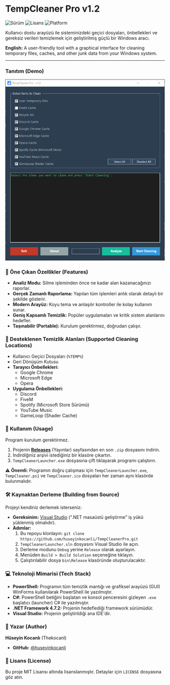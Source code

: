 # TempCleaner Pro v1.2

![Sürüm](https://img.shields.io/badge/sürüm-1.2-blue)
![Lisans](https://img.shields.io/badge/lisans-MIT-green)
![Platform](https://img.shields.io/badge/platform-Windows-orange)

Kullanıcı dostu arayüzü ile sisteminizdeki geçici dosyaları, önbellekleri ve gereksiz verileri temizlemek için geliştirilmiş güçlü bir Windows aracı.

**English:** A user-friendly tool with a graphical interface for cleaning temporary files, caches, and other junk data from your Windows system.

---

### Tanıtım (Demo)

![TempCleaner Pro ScreenShot](screenshot.png)

### 📝 Öne Çıkan Özellikler (Features)

*   **Analiz Modu:** Silme işleminden önce ne kadar alan kazanacağınızı raporlar.
*   **Gerçek Zamanlı Raporlama:** Yapılan tüm işlemleri anlık olarak detaylı bir şekilde gösterir.
*   **Modern Arayüz:** Koyu tema ve anlaşılır kontroller ile kolay kullanım sunar.
*   **Geniş Kapsamlı Temizlik:** Popüler uygulamaları ve kritik sistem alanlarını hedefler.
*   **Taşınabilir (Portable):** Kurulum gerektirmez, doğrudan çalışır.

### 🧹 Desteklenen Temizlik Alanları (Supported Cleaning Locations)

*   Kullanıcı Geçici Dosyaları (`%TEMP%`)
*   Geri Dönüşüm Kutusu
*   **Tarayıcı Önbellekleri:**
    *   Google Chrome
    *   Microsoft Edge
    *   Opera
*   **Uygulama Önbellekleri:**
    *   Discord
    *   FiveM
    *   Spotify (Microsoft Store Sürümü)
    *   YouTube Music
    *   GameLoop (Shader Cache)

### 🚀 Kullanım (Usage)

Program kurulum gerektirmez.

1.  Projenin [**Releases**](https://github.com/huseyinkocanli/TempCleanerLauncher/releases) (Yayınlar) sayfasından en son `.zip` dosyasını indirin.
2.  İndirdiğiniz arşivi istediğiniz bir klasöre çıkartın.
3.  `TempCleanerLauncher.exe` dosyasına çift tıklayarak programı çalıştırın.

⚠️ **Önemli:** Programın doğru çalışması için `TempCleanerLauncher.exe`, `TempCleaner.ps1` ve `TempCleaner.ico` dosyaları her zaman aynı klasörde bulunmalıdır.

### 🛠️ Kaynaktan Derleme (Building from Source)

Projeyi kendiniz derlemek isterseniz:

*   **Gereksinim:** [Visual Studio](https://visualstudio.microsoft.com/) (".NET masaüstü geliştirme" iş yükü yüklenmiş olmalıdır).
*   **Adımlar:**
    1.  Bu repoyu klonlayın: `git clone https://github.com/huseyinkocanli/TempCleanerPro.git`
    2.  `TempCleanerLauncher.sln` dosyasını Visual Studio ile açın.
    3.  Derleme modunu `Debug` yerine `Release` olarak ayarlayın.
    4.  Menüden `Build > Build Solution` seçeneğine tıklayın.
    5.  Çalıştırılabilir dosya `bin\Release` klasöründe oluşturulacaktır.

### 💻 Teknoloji Mimarisi (Tech Stack)

*   **PowerShell:** Programın tüm temizlik mantığı ve grafiksel arayüzü (GUI) WinForms kullanılarak PowerShell ile yazılmıştır.
*   **C#:** PowerShell betiğini başlatan ve konsol penceresini gizleyen `.exe` başlatıcı (launcher) C# ile yazılmıştır.
*   **.NET Framework 4.7.2:** Projenin hedeflediği framework sürümüdür.
*   **Visual Studio:** Projenin geliştirildiği ana IDE'dir.

### 👤 Yazar (Author)

**Hüseyin Kocanlı** (Thekocanl)

*   **GitHub:** [@huseyinkocanli](https://github.com/huseyinkocanli)

### 📄 Lisans (License)

Bu proje MIT Lisansı altında lisanslanmıştır. Detaylar için `LICENSE` dosyasına göz atın.